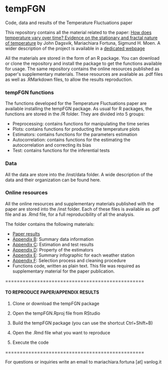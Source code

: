 # tempFGN
Code, data and results of the Temperature Fluctuations paper

This repository contains all the material related to the paper: [How does temperature vary over time? Evidence on the stationary and fractal nature of temperature](https://rss.onlinelibrary.wiley.com/doi/full/10.1111/rssa.12557) by John Dagsvik, Mariachiara Fortuna, Sigmund H. Moen. A wider description of the project is available in a [dedicated webpage](https://www.vanlog.it/temperature/)

All the materials are stored in the form of an R package. You can download or clone the repository and install the package to get the functions available for usage. The same repository contains the online resources published as paper's supplementary materials. These resources are available as .pdf files as well as .RMarkdown files, to allow the results reproduction.


### tempFGN functions

The functions developed for the Temperature Fluctuations paper are available installing the tempFGN package. As usual for R packages, the functions are stored in the /R folder. They are divided into 5 groups:

* Preprocessing: contains functions for manipulating the time series
* Plots: contains functions for producting the temperature plots 
* Estimators: contains functions for the parameters estimation
* Autocorrelation: contains functions for the estimating the autocorrelation and correcting its bias
* Test: contains functions for the inferential tests


### Data

All the data are store into the /inst/data folder. A wide description of the data and their organization can be found here.


### Online resources

All the online resources and supplementary materials published with the paper are stored into the /inst folder. Each of these files is available as .pdf file and as .Rmd file, for a full reproducibility of all the analysis. 

The folder contains the following materials:

* [Paper results](/temperature/paper-results)
* [Appendix B](/temperature/appendix-b): Summary data information
* [Appendix C](/temperature/appendix-c): Estimation and test results
* [Appendix D](/temperature/appendix-d): Property of the estimators
* [Appendix E](/temperature/appendix-e): Summary infographic for each weather station
* [Appendix F](/temperature/appendix-f): Selection process and cleaning procedure
* Functions code, written as plain text. This file was required as supplementary material for the paper publication.


================================================


#### TO REPRODUCE PAPER/APPENDIX RESULTS 


1. Clone or download the tempFGN package

2. Open the tempFGN.Rproj file from RStudio

3. Build the tempFGN package (you can use the shortcut Ctrl+Shift+B)  

4. Open the .Rmd file what you want to reproduce 

5. Execute the code

================================================ 

For questions or inquiries write an email to mariachiara.fortuna [at] vanlog.it
